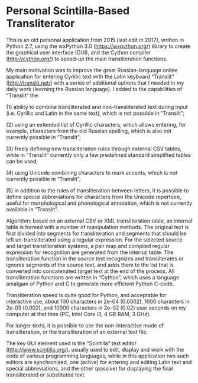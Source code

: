 # Personal Scintilla-Based Transliterator

This is an old personal application from 2015 (last edit in 2017), written in Python 2.7, using the wxPython 3.0 (https://wxpython.org/) library to create the graphical user interface (GUI), and the Cython compiler (http://cython.org/) to speed-up the main transliteration functions.

My main motivation was to improve the great Russian-language online application for entering Cyrillic text with the Latin keyboard “Translit” (http://translit.net/) with a series of additional options that I needed in my daily work (learning the Russian language). I added to the capabilities of “Translit” the:

(1) ability to combine transliterated and non-transliterated text during input (i.e. Cyrillic and Latin in the same text), which is not possible in “Translit”;

(2) using an extended list of Cyrillic characters, which allows entering, for example, characters from the old Russian spelling, which is also not currently possible in “Translit”;

(3) freely defining new transliteration rules through external CSV tables, while in “Translit” currently only a few predefined standard simplified tables can be used;

(4) using Unicode combining characters to mark accents, which is not currently possible in “Translit”;

(5) in addition to the rules of transliteration between letters, it is possible to define special abbreviations for characters from the Unicode repertoire, useful for morphological and phonological annotation, which is not currently available in “Translit”.

Algorithm: based on an external CSV or XML transliteration table, an internal table is formed with a number of manipulation methods. The original text is first divided into segments for transliteration and segments that should be left un-transliterated using a regular expression. For the selected source and target transliteration systems, a pair map and compiled regular expression for recognition are generated from the internal table. The transliteration function in the source text recognizes and transliterates or ignores segments of the source text, and adds them to the list that is converted into concatenated target text at the end of the process. All transliteration functions are written in “Cython”, which uses a language amalgam of Python and C to generate more efficient Python C-code.

Transliteration speed is quite good for Python, and acceptable for interactive use, about 100 characters in 2e-04 (0.0002), 1000 characters in 2e-03 (0.002), and 10000 characters in 2e-02 (0.02) user seconds on my computer at that time (PC, Intel Core i3, 4 GB RAM, 3 GHz).

For longer texts, it is possible to use the non-interactive mode of transliteration, or the transliteration of an external text file.

The key GUI element used is the “Scintilla” text editor (http://www.scintilla.org/), usually used to edit, display and work with the code of various programming languages, while in this application two such editors are synchronized, one (active) for entering and editing Latin text and special abbreviations, and the other (passive) for displaying the final transliterated or substituted text.
